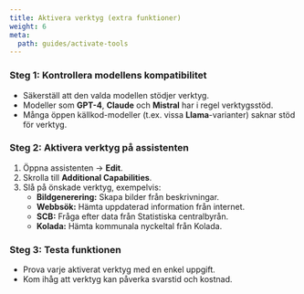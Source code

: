```yaml
---
title: Aktivera verktyg (extra funktioner)
weight: 6
meta:
  path: guides/activate-tools
---
```

### Steg 1: Kontrollera modellens kompatibilitet
- Säkerställ att den valda modellen stödjer verktyg.
- Modeller som **GPT-4**, **Claude** och **Mistral** har i regel verktygsstöd.
- Många öppen källkod-modeller (t.ex. vissa **Llama**-varianter) saknar stöd för verktyg.

### Steg 2: Aktivera verktyg på assistenten
1. Öppna assistenten → **Edit**.
2. Skrolla till **Additional Capabilities**.
3. Slå på önskade verktyg, exempelvis:
   - **Bildgenerering:** Skapa bilder från beskrivningar.
   - **Webbsök:** Hämta uppdaterad information från internet.
   - **SCB:** Fråga efter data från Statistiska centralbyrån.
   - **Kolada:** Hämta kommunala nyckeltal från Kolada.

### Steg 3: Testa funktionen
- Prova varje aktiverat verktyg med en enkel uppgift.
- Kom ihåg att verktyg kan påverka svarstid och kostnad.
